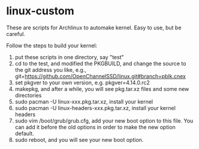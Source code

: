 # linux-custom
These are scripts for Archlinux to automake kernel. Easy to use, but be careful.

Follow the steps to build your kernel:
1) put these scripts in one directory, say "test"
2) cd to the test, and modified the PKGBUILD, and change the source to the git address you like, e.g., git+https://github.com/OpenChannelSSD/linux.git#branch=pblk.cnex
3) set pkgver to your own version, e.g. pkgver=4.14.0.rc2
4) makepkg, and after a while, you will see pkg.tar.xz files and some new directories
5) sudo pacman -U linux-xxx.pkg.tar.xz, install your kernel
6) sudo pacman -U linux-headers-xxx.pkg.tar.xz, install your kernel headers
7) sudo vim /boot/grub/grub.cfg, add your new boot option to this file. You can add it before the old options in order to make the new option default.
8) sudo reboot, and you will see your new boot option.
